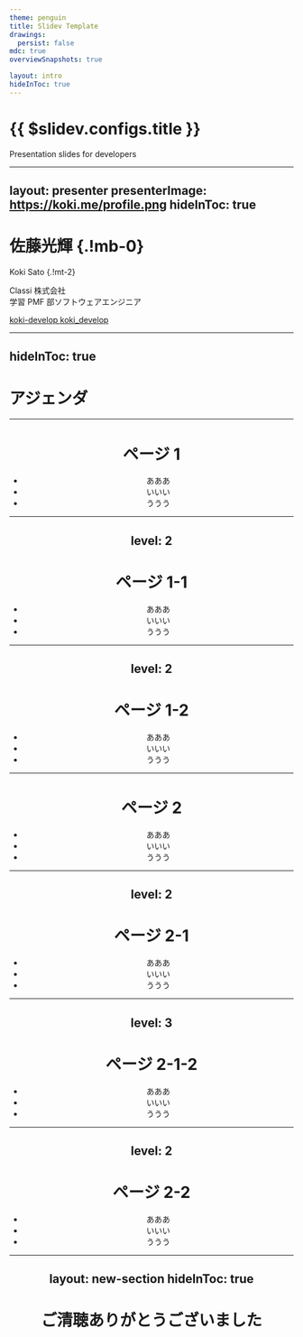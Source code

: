 ```yaml
---
theme: penguin
title: Slidev Template
drawings:
  persist: false
mdc: true
overviewSnapshots: true

layout: intro
hideInToc: true
---
```


# {{ $slidev.configs.title }}

Presentation slides for developers

---
layout: presenter
presenterImage: https://koki.me/profile.png
hideInToc: true
---

# 佐藤光輝 {.!mb-0}

Koki Sato {.!mt-2}

Classi 株式会社  
学習 PMF 部ソフトウェアエンジニア

<div class="flex flex-col gap-2 mt-4">
<span>
<a href="https://github.com/koki-develop" target="_blank" rel="noopener">
  <carbon:logo-github /> koki-develop
</a>
</span>
<span>
<a href="https://x.com/koki_develop" target="_blank" rel="noopener">
  <carbon:logo-x /> koki_develop
</a>
</span>
</div>

---
hideInToc: true
---

# アジェンダ

<Toc />

---

<Header :page="$page" />

# ページ 1

- あああ
- いいい
- ううう

---
level: 2
---

<Header :page="$page" />

# ページ 1-1

- あああ
- いいい
- ううう

---
level: 2
---

<Header :page="$page" />

# ページ 1-2

- あああ
- いいい
- ううう

---

<Header :page="$page" />

# ページ 2

- あああ
- いいい
- ううう

---
level: 2
---

<Header :page="$page" />

# ページ 2-1

- あああ
- いいい
- ううう

---
level: 3
---

<Header :page="$page" />

# ページ 2-1-2

- あああ
- いいい
- ううう

---
level: 2
---

<Header :page="$page" />

# ページ 2-2

- あああ
- いいい
- ううう

---
layout: new-section
hideInToc: true
---

# ご清聴ありがとうございました
